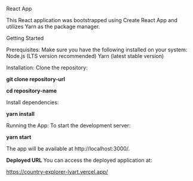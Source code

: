 React App

This React application was bootstrapped using Create React App and utilizes Yarn as the package manager.

Getting Started

Prerequisites:
Make sure you have the following installed on your system:
Node.js (LTS version recommended)
Yarn (latest stable version)

Installation:
Clone the repository:

**git clone repository-url**

**cd repository-name**

Install dependencies:

**yarn install**

Running the App:
To start the development server:

**yarn start**

The app will be available at http://localhost:3000/.

**Deployed URL**
You can access the deployed application at:

https://country-explorer-lyart.vercel.app/
